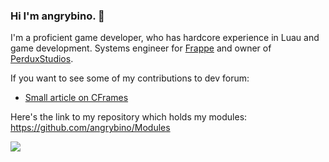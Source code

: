 ### Hi I'm angrybino. 👋

I'm a proficient game developer, who has hardcore experience in Luau and game development. Systems engineer for [Frappe](https://www.roblox.com/groups/950346/Frapp#!/about) and owner of [PerduxStudios](https://www.roblox.com/groups/8876330/Perdux-Studios#!/about). 

If you want to see some of my contributions to dev forum:

- [Small article on CFrames](https://devforum.roblox.com/t/small-article-on-cframes/998905)

Here's the link to my repository which holds my modules: https://github.com/angrybino/Modules

<img src = "https://github-readme-stats.vercel.app/api?username=angrybino&&show_icons=true&title_color=ffffff&icon_color=bb2acf&text_color=daf7dc&bg_color=151515">
